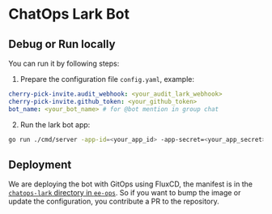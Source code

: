 # ChatOps Lark Bot

## Debug or Run locally

You can run it by following steps:

1. Prepare the configuration file `config.yaml`, example:
  ```yaml
  cherry-pick-invite.audit_webhook: <your_audit_lark_webhook>
  cherry-pick-invite.github_token: <your_github_token>
  bot_name: <your_bot_name> # for @bot mention in group chat
  ```
2. Run the lark bot app:
  ```bash
  go run ./cmd/server -app-id=<your_app_id> -app-secret=<your_app_secret>
  ```

## Deployment

We are deploying the bot with GitOps using FluxCD, the manifest is in the [`chatops-lark` directory in `ee-ops`](https://github.com/PingCAP-QE/ee-ops/tree/main/apps/prod/chatops-lark).
So if you want to bump the image or update the configuration, you contribute a PR to the repository.
